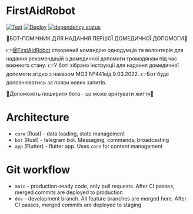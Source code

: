 # FirstAidRobot

[![Test](https://github.com/anstadnik/FirstAidBot/actions/workflows/CI.yml/badge.svg)](https://github.com/anstadnik/FirstAidBot/actions/workflows/CI.yml)
[![Deploy](https://github.com/anstadnik/FirstAidBot/actions/workflows/CD.yml/badge.svg)](https://github.com/anstadnik/FirstAidBot/actions/workflows/CD.yml)
[![dependency status](https://deps.rs/repo/github/anstadnik/FirstAidBot/status.svg)](https://deps.rs/repo/github/anstadnik/FirstAidBot)

🔺БОТ-ПОМІЧНИК ДЛЯ НАДАННЯ ПЕРШОЇ ДОМЕДИЧНОЇ ДОПОМОГИ🔻

👉[@FirstAidRobot](https://t.me/FirstAidRobot) створений командою однодумців та волонтерів для надання рекомендацій з домедичної допомоги громадянам під час воєнного стану.
👉У боті зібрано інструкції для надання домедичної допомоги згідно з наказом МОЗ Nº441від 9.03.2022.
👉Бот буде доповнюватись за появи нових запитів.

🙏Допоможіть поширити бота - це може врятувати життя🙏

# Architecture
- `core` (Rust) - data loading, state management
- `bot` (Rust) - telegram bot. Messaging, commands, broadcasting
- `app` (Flutter) - flutter app. Uses `core` for content management

# Git workflow
- `main` - production-ready code, only pull requests. After CI passes, merged
commits are deployed to production
- `dev` - development branch. All feature branches are merged here. After CI passes,
merged commits are deployed to staging
